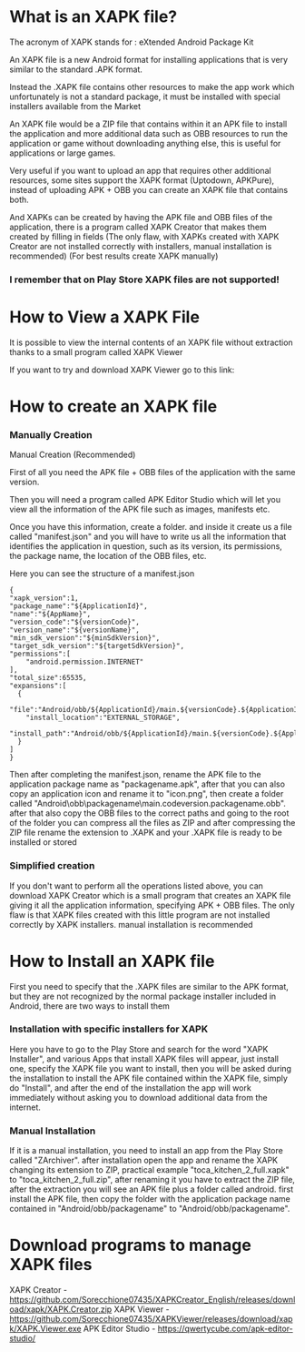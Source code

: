 # What is an XAPK file?

The acronym of XAPK stands for : eXtended Android Package Kit

An XAPK file is a new Android format for installing applications that is very similar to the standard .APK format.

Instead the .XAPK file contains other resources to make the app work which unfortunately is not a standard package, it must be installed with special installers available from the Market

An XAPK file would be a ZIP file that contains within it an APK file to install the application and more additional data such as OBB resources to run the application or game without downloading anything else, this is useful for applications or large games.

Very useful if you want to upload an app that requires other additional resources, some sites support the XAPK format (Uptodown, APKPure), instead of uploading APK + OBB you can create an XAPK file that contains both.

And XAPKs can be created by having the APK file and OBB files of the application, there is a program called XAPK Creator that makes them created by filling in fields (The only flaw, with XAPKs created with XAPK Creator are not installed correctly with installers, manual installation is recommended) (For best results create XAPK manually)

### I remember that on Play Store XAPK files are not supported!

# How to View a XAPK File

It is possible to view the internal contents of an XAPK file without extraction thanks to a small program called XAPK Viewer

If you want to try and download XAPK Viewer go to this link:

# How to create an XAPK file

### Manually Creation
Manual Creation (Recommended)

First of all you need the APK file + OBB files of the application with the same version.

Then you will need a program called APK Editor Studio which will let you view all the information of the APK file such as images, manifests etc.

Once you have this information, create a folder.
and inside it create us a file called "manifest.json"
and you will have to write us all the information that identifies the application in question, such as its version, its permissions, the package name, the location of the OBB files, etc.

Here you can see the structure of a manifest.json

```
{
"xapk_version":1,
"package_name":"${ApplicationId}",
"name":"${AppName}",
"version_code":"${versionCode}",
"version_name":"${versionName}",
"min_sdk_version":"${minSdkVersion}",
"target_sdk_version":"${targetSdkVersion}",
"permissions":[
    "android.permission.INTERNET"
],
"total_size":65535,
"expansions":[
  {
    "file":"Android/obb/${ApplicationId}/main.${versionCode}.${ApplicationId}.obb",
    "install_location":"EXTERNAL_STORAGE",
    "install_path":"Android/obb/${ApplicationId}/main.${versionCode}.${ApplicationId}.obb"
  }
]
}
```
Then after completing the manifest.json, rename the APK file to the application package name as "packagename.apk", after that you can also copy an application icon and rename it to "icon.png", then create a folder called "Android\obb\packagename\main.codeversion.packagename.obb". after that also copy the OBB files to the correct paths and going to the root of the folder you can compress all the files as ZIP and after compressing the ZIP file rename the extension to .XAPK and your .XAPK file is ready to be installed or stored

### Simplified creation

If you don't want to perform all the operations listed above, you can download XAPK Creator which is a small program that creates an XAPK file giving it all the application information, specifying APK + OBB files. The only flaw is that XAPK files created with this little program are not installed correctly by XAPK installers. manual installation is recommended

# How to Install an XAPK file

First you need to specify that the .XAPK files are similar to the APK format, but they are not recognized by the normal package installer included in Android, there are two ways to install them

### Installation with specific installers for XAPK

Here you have to go to the Play Store and search for the word "XAPK Installer", and various Apps that install XAPK files will appear, just install one, specify the XAPK file you want to install, then you will be asked during the installation to install the APK file contained within the XAPK file, simply do "Install", and after the end of the installation the app will work immediately without asking you to download additional data from the internet.

### Manual Installation

If it is a manual installation, you need to install an app from the Play Store called "ZArchiver".
after installation open the app and rename the XAPK changing its extension to ZIP, practical example "toca_kitchen_2_full.xapk" to "toca_kitchen_2_full.zip", after renaming it you have to extract the ZIP file, after the extraction you will see an APK file plus a folder called android. first install the APK file, then copy the folder with the application package name contained in "Android/obb/packagename" to "Android/obb/packagename".

# Download programs to manage XAPK files

XAPK Creator - https://github.com/Sorecchione07435/XAPKCreator_English/releases/download/xapk/XAPK.Creator.zip
XAPK Viewer  - https://github.com/Sorecchione07435/XAPKViewer/releases/download/xapk/XAPK.Viewer.exe
APK Editor Studio - https://qwertycube.com/apk-editor-studio/
